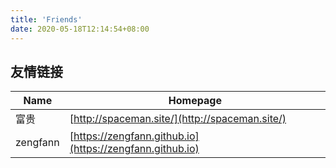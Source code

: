 ```yaml
---
title: 'Friends'
date: 2020-05-18T12:14:54+08:00
---
```


## 友情链接

| Name | Homepage                                       |
| ---- | ---------------------------------------------- |
| 富贵 | [http://spaceman.site/](http://spaceman.site/) |
|zengfann| [https://zengfann.github.io](https://zengfann.github.io) |
